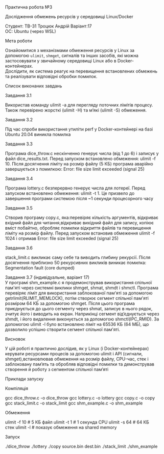 Практична робота №3  

Дослідження обмежень ресурсів у середовищі Linux/Docker

Студент: ТВ-31 Троцюк Андрій
Варіант:17  
ОС: Ubuntu (через WSL)

Мета роботи

Ознайомитися з механізмами обмеження ресурсів у Linux за допомогою `ulimit`, `shmget`, сигналів та інших засобів, які можна застосовувати у звичайному середовищі Linux або в Docker-контейнерах.  
Дослідити, як система реагує на перевищення встановлених обмежень та реалізувати відповідні обробки помилок.

Список виконаних завдань

Завдання 3.1

Використав команду ulimit -a для перегляду поточних лімітів процесу. Також перевірено жорсткі (ulimit -H) та м’які (ulimit -S) обмеження.

Завдання 3.2  

Під час спроби використання утиліти perf у Docker-контейнері на базі Ubuntu 20.04 виникла помилка

Завдання 3.3  

Програма dice_throw.c нескінченно генерує числа (від 1 до 6) і записує у файл dice_results.txt. Перед запуском встановлено обмеження: ulimit -f 10. Після досягнення ліміту на розмір файлу (5 КБ) програма аварійно завершується з помилкою: Error: file size limit exceeded (signal 25)

Завдання 3.4  

Програма lottery.c безперервно генерує числа для лотереї. Перед запуском встановлено обмеження: ulimit -t 1. Це призвело до завершення програми системою після ~1 секунди процесорного часу

Завдання 3.5  

Створив програму copy.c, яка:перевіряє кількість аргументів, відкриває вхідний файл для читання,відкриває вихідний файл для запису, копіює вміст побайтно, обробляє помилки відкриття файлів та перевищення ліміту на розмір файлу. Перед запуском встановив обмеження ulimit -f 1024 і отримав Error: file size limit exceeded (signal 25)

Завдання 3.6 

stack_limit.c викликає саму себе та виводить глибину рекурсії. Після досягнення приблизно 50 рекурсивних викликів виникає помилка: Segmentation fault (core dumped)

Завдання 3.7 (індивідуальне, варіант 17)  
У програмі shm_example.c я продемонстрував використання спільної пам'яті через системні виклики shmget, shmat, shmdt і shmctl. Програма перевіряє ліміт для використання заблокованої пам'яті за допомогою getrlimit(RLIMIT_MEMLOCK), потім створює сегмент спільної пам'яті розміром 64 КБ за допомогою shmget. Після цього програма приєднується до цього сегменту через shmat, записує в нього рядок, зчитує його і виводить на екран. Наприкінці сегмент від’єднується через shmdt, і його видалення виконується за допомогою shmctl(IPC_RMID). За допомогою ulimit -l було встановлено ліміт на 65536 КБ (64 МБ), що дозволило успішно створити сегмент спільної пам'яті.


Висновок

У цій роботі я практично дослідив, як у Linux (і Docker-контейнерах) керувати ресурсами процесів за допомогою ulimit і API (сигнали, shmget),встановлював обмеження на розмір файлу, CPU-час, стек і заблоковану пам’ять та обробляв відповідні помилки та демонстрував створення й роботу з сегментом спільної пам’яті

Приклади запуску

Компіляція

gcc dice_throw.c -o dice_throw
gcc lottery.c -o lottery
gcc copy.c -o copy
gcc stack_limit.c -o stack_limit
gcc shm_example.c -o shm_example

Обмеження

ulimit -f 10      # 5 КБ файл
ulimit -t 1       # 1 секунда CPU
ulimit -s 64      # 64 КБ стек
ulimit -l         # показує обмеження на shared memory

Запуск

./dice_throw
./lottery
./copy source.bin dest.bin
./stack_limit
./shm_example
